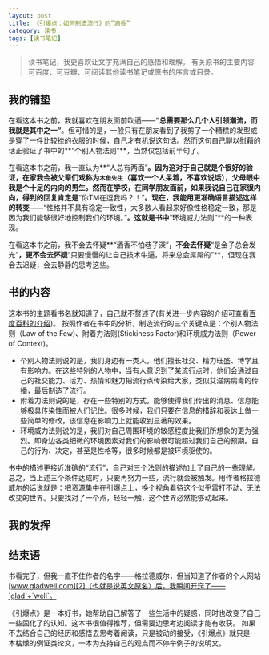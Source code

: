```yaml
---
layout: post
title: 《引爆点：如何制造流行》的“酒香”
category: 读书
tags: [读书笔记]
---
```


> 读书笔记，我更喜欢让文字充满自己的感悟和理解。
有关原书的主要内容可百度、可豆瓣、可阅读其他读书笔记或原书的序言或目录。

## 我的铺垫
在看这本书之前，我就喜欢在朋友面前吹逼——**“总需要那么几个人引领潮流，而我就是其中之一”**。但可惜的是，一般只有在朋友看到了我剪了一个糟糕的发型或是穿了一件比较挫的衣服的时候，自己才有机说这句话。然而这句自己聊以慰藉的话正验证了书中的**“个别人物法则”**，当然仅包括前半句了。

在看这本书之前，我一直认为**“人总有两面”**。因为这对于自己就是个很好的验证，在家我会被父辈们戏称为`木鱼先生`（喜欢一个人呆着，不喜欢说话），父母眼中我是个十足的内向的男生。然而在学校，在同学朋友面前，如果我说自己在家很内向，得到的回复肯定是**“你TM在逗我吗？！”**。现在，我能用更准确语言描述这样的转变——**“性格并不具有稳定一致性，大多数人看起来好像性格稳定一致，那是因为我们能够很好地控制我们的环境。”**。这就是书中**“环境威力法则”**的一种表现。

在看这本书之前，我不会去怀疑**“酒香不怕巷子深”**，不会去怀疑**“是金子总会发光”**，更不会去怀疑**“只要慢慢的让自己技术牛逼，将来总会屌屌的”**，但现在我会去迟疑，会去静静的思考这些。

## 书的内容
这本书的主题看书名就知道了，自己就不赘述了(有关进一步内容的介绍可查看[百度百科的介绍][1])。
按照作者在书中的分析，制造流行的三个关键点是：个别人物法则（Law of the Few)、附着力法则(Stickiness Factor)和环境威力法则（Power of Context)。

- 个别人物法则说的是，我们身边有一类人，他们擅长社交、精力旺盛、博学且有影响力。在这些特别的人物中，当有人意识到了某流行点时，他们会通过自己的社交能力、活力、热情和魅力把流行点传染给大家，类似艾滋病病毒的传播，最后制造了流行。
- 附着力法则说的是，存在一些特别的方式，能够使得我们传出的消息、信息能够极具传染性而被人们记住。很多时候，我们只要在信息的措辞和表达上做一些简单的修改，该信息在影响力上就能收到显著的效果。
- 环境威力法则说的是，我们对自己周围环境的敏感程度比我们所想象的更为强烈。即身边各类细微的环境因素对我们的影响很可能超过我们自己的预期。自己的行为、决定，甚至是性格等，很多时候都是被环境驱使的。

书中的描述更接近准确的“流行”，自己对三个法则的描述加上了自己的一些理解。
总之，当上述三个条件达成时，只要再努力一些，流行就会被触发。用作者格拉德威尔的话说就是：把资源集中在引爆点上，换个视角看待这个似乎雷打不动、无法改变的世界。只要找对了一个点，轻轻一触，这个世界必然能够动起来。

## 我的发挥




## 结束语
书看完了，但我一直不住作者的名字——格拉德威尔，但当知道了作者的个人网站[www.gladwell.com][2]（也就是说英文原名）后，我瞬间开窍了——`glad`+`well`。

《引爆点》是一本好书，她帮助自己解答了一些生活中的疑惑，同时也改变了自己一些固化了的认知。这本书很值得推荐，但需要边思考边阅读才能有收获。
如果不去结合自己的经历和感悟去思考着阅读，只是被动的接受，《引爆点》就只是一本枯燥的例证类论文，一本为支持自己的观点而不停举例子的说明文。


  [1]: http://baike.baidu.com/link?url=s_BPn0iEGC6Br1P_XRa1uEk5sSDNFOCTZtQd3F-yE4A67-4YGnsSNwmYPWIG2s8AFV1rx8GUqGP2Gqh0L6KsW_
  [2]: http://gladwell.com/